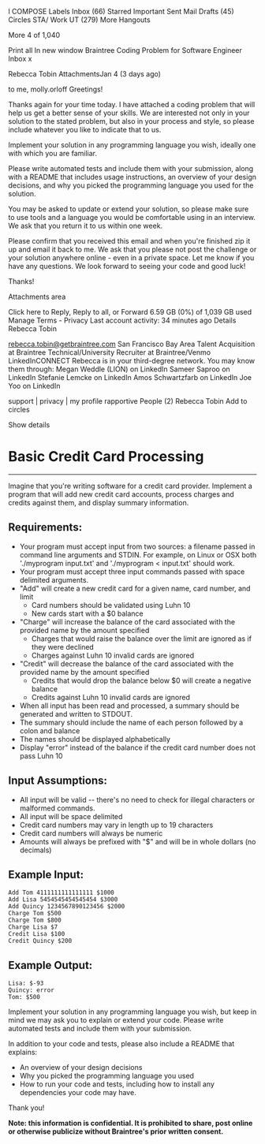 l
COMPOSE
Labels
Inbox (66)
Starred
Important
Sent Mail
Drafts (45)
Circles
STA/ Work
UT (279)
More 
Hangouts

 
 
 
  More 
4 of 1,040  
 
Print all In new window
Braintree Coding Problem for Software Engineer
Inbox
x 

Rebecca Tobin
AttachmentsJan 4 (3 days ago)

to me, molly.orloff 
Greetings!

 

Thanks again for your time today. I have attached a coding problem that will help us get a better sense of your skills. We are interested not only in your solution to the stated problem, but also in your process and style, so please include whatever you like to indicate that to us. 

Implement your solution in any programming language you wish, ideally one with which you are familiar.

Please write automated tests and include them with your submission, along with a README that includes usage instructions, an overview of your design decisions, and why you picked the programming language you used for the solution.

You may be asked to update or extend your solution, so please make sure to use tools and a language you would be comfortable using in an interview. We ask that you return it to us within one week. 

Please confirm that you received this email and when you're finished zip it up and email it back to me. We ask that you please not post the challenge or your solution anywhere online - even in a private space. Let me know if you have any questions. We look forward to seeing your code and good luck! 

Thanks!


Attachments area
	
Click here to Reply, Reply to all, or Forward
6.59 GB (0%) of 1,039 GB used
Manage
Terms - Privacy
Last account activity: 34 minutes ago
Details
Rebecca Tobin

rebecca.tobin@getbraintree.com
San Francisco Bay Area
Talent Acquisition at Braintree
Technical/University Recruiter at Braintree/Venmo
LinkedInCONNECT
Rebecca is in your third-degree network. You may know them through:
Megan Weddle (LION) on LinkedIn
Sameer Saproo on LinkedIn
Stefanie Lemcke on LinkedIn
Amos Schwartzfarb on LinkedIn
Joe Yoo on LinkedIn

support | privacy | my profile	rapportive
People (2)
Rebecca Tobin
Add to circles

Show details


# Basic Credit Card Processing
-----

Imagine that you're writing software for a credit card provider.  Implement a
program that will add new credit card accounts, process charges and credits
against them, and display summary information.

## Requirements:

- Your program must accept input from two sources: a filename passed in
  command line arguments and STDIN. For example, on Linux or OSX both
  './myprogram input.txt' and './myprogram < input.txt' should work.
- Your program must accept three input commands passed with space delimited
  arguments.
- "Add" will create a new credit card for a given name, card number, and limit
   - Card numbers should be validated using Luhn 10
   - New cards start with a $0 balance
- "Charge" will increase the balance of the card associated with the provided
  name by the amount specified
   - Charges that would raise the balance over the limit are ignored as if they
     were declined
   - Charges against Luhn 10 invalid cards are ignored
- "Credit" will decrease the balance of the card associated with the provided
  name by the amount specified
   - Credits that would drop the balance below $0 will create a negative balance
   - Credits against Luhn 10 invalid cards are ignored
- When all input has been read and processed, a summary should be generated and
  written to STDOUT.
- The summary should include the name of each person followed by a colon and
  balance
- The names should be displayed alphabetically
- Display "error" instead of the balance if the credit card number does not pass
  Luhn 10

## Input Assumptions:

- All input will be valid -- there's no need to check for illegal characters
  or malformed commands.
- All input will be space delimited
- Credit card numbers may vary in length up to 19 characters
- Credit card numbers will always be numeric
- Amounts will always be prefixed with "$" and will be in whole dollars (no
  decimals)

## Example Input:

```
Add Tom 4111111111111111 $1000
Add Lisa 5454545454545454 $3000
Add Quincy 1234567890123456 $2000
Charge Tom $500
Charge Tom $800
Charge Lisa $7
Credit Lisa $100
Credit Quincy $200
```

## Example Output:

```
Lisa: $-93
Quincy: error
Tom: $500
```

Implement your solution in any programming language you wish, but keep in mind
we may ask you to explain or extend your code.  Please write automated tests
and include them with your submission.

In addition to your code and tests, please also include a README that explains:

- An overview of your design decisions
- Why you picked the programming language you used
- How to run your code and tests, including how to install any dependencies
  your code may have.

Thank you!

**Note: this information is confidential. It is prohibited to share, post online
or otherwise publicize without Braintree's prior written consent.**
